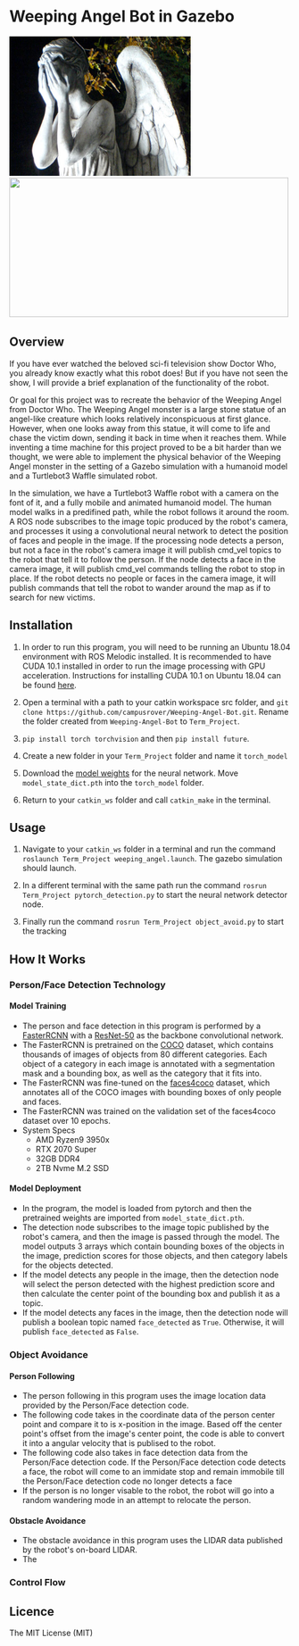 # Weeping Angel Bot in Gazebo

<img src="weepingangels.jpg"  width="325" height="250"/>         <img src="weepingangelGIF.gif"  width="500" height="250"/>

## Overview

If you have ever watched the beloved sci-fi television show Doctor Who, you already know exactly what this robot does! But if you have not seen the show,
I will provide a brief explanation of the functionality of the robot.

Or goal for this project was to recreate the behavior of the Weeping Angel from Doctor Who. The Weeping Angel monster is a large stone statue of an angel-like creature which
looks relatively inconspicuous at first glance. However, when one looks away from this statue, it will come to life and chase the victim down, sending it back in time when it
reaches them. While inventing a time machine for this project proved to be a bit harder than we thought, we were able to implement the physical behavior of the Weeping Angel 
monster in the setting of a Gazebo simulation with a humanoid model and a Turtlebot3 Waffle simulated robot. 

In the simulation, we have a Turtlebot3 Waffle robot with a camera
on the font of it, and a fully mobile and animated humanoid model. The human model walks in a predifined path, while the robot follows it around the room. A ROS node subscribes
to the image topic produced by the robot's camera, and processes it using a convolutional neural network to detect the position of faces and people in the image. If the processing
node detects a person, but not a face in the robot's camera image it will publish cmd_vel topics to the robot that tell it to follow the person. If the node detects a face in the
camera image, it will publish cmd_vel commands telling the robot to stop in place. If the robot detects no people or faces in the camera image, it will publish commands that tell
the robot to wander around the map as if to search for new victims.

## Installation

1. In order to run this program, you will need to be running an Ubuntu 18.04 environment with ROS Melodic installed. It is recommended to have CUDA 10.1 installed in order to run the image processing with GPU acceleration. Instructions for installing CUDA 10.1 on Ubuntu 18.04 can be found [here](https://docs.nvidia.com/cuda/cuda-installation-guide-linux/index.html).

2. Open a terminal with a path to your catkin workspace src folder, and `git clone https://github.com/campusrover/Weeping-Angel-Bot.git`. Rename the folder created from `Weeping-Angel-Bot` to `Term_Project`.

3. `pip install torch torchvision` and then `pip install future`.

4. Create a new folder in your `Term_Project` folder and name it `torch_model`

5. Download the [model weights](https://drive.google.com/file/d/1n1nBDpdu9GnAb006depSl32x6O47NU_D/view) for the neural network. Move `model_state_dict.pth` into the `torch_model` folder.

6. Return to your `catkin_ws` folder and call `catkin_make` in the terminal.

## Usage

1. Navigate to your `catkin_ws` folder in a terminal and run the command `roslaunch Term_Project weeping_angel.launch`. The gazebo simulation should launch.

2. In a different terminal with the same path run the command `rosrun Term_Project pytorch_detection.py` to start the neural network detector node.

3. Finally run the command `rosrun Term_Project object_avoid.py` to start the tracking

## How It Works

### Person/Face Detection Technology

#### Model Training

* The person and face detection in this program is performed by a [FasterRCNN](https://arxiv.org/pdf/1506.01497.pdf) with a [ResNet-50](https://arxiv.org/pdf/1512.03385.pdf) as the backbone convolutional network.
* The FasterRCNN is pretrained on the [COCO](https://cocodataset.org/#home) dataset, which contains thousands of images of objects from 80 different categories. Each object of a category in each image is annotated with a segmentation mask and a bounding box, as well as the category that it fits into. 
* The FasterRCNN was fine-tuned on the [faces4coco](https://github.com/ACI-Institute/faces4coco) dataset, which annotates all of the COCO images with bounding boxes of only people and faces.
* The FasterRCNN was trained on the validation set of the faces4coco dataset over 10 epochs.
* System Specs
  - AMD Ryzen9 3950x
  - RTX 2070 Super
  - 32GB DDR4
  - 2TB Nvme M.2 SSD

#### Model Deployment

* In the program, the model is loaded from pytorch and then the pretrained weights are imported from `model_state_dict.pth`.
* The detection node subscribes to the image topic published by the robot's camera, and then the image is passed through the model. The model outputs 3 arrays which contain bounding boxes of the objects in the image, prediction scores for those objects, and then category labels for the objects detected.
* If the model detects any people in the image, then the detection node will select the person detected with the highest prediction score and then calculate the center point of the bounding box and publish it as a topic.
* If the model detects any faces in the image, then the detection node will publish a boolean topic named `face_detected` as `True`. Otherwise, it will publish `face_detected` as `False`.

### Object Avoidance

#### Person Following

* The person following in this program uses the image location data provided by the Person/Face detection code.
* The following code takes in the coordinate data of the person center point and compare it to is x-position in the image. Based off the center point's offset from the image's center point, the code is able to convert it into a angular velocity that is publised to the robot.
* The following code also takes in face detection data from the Person/Face detection code. If the Person/Face detection code detects a face, the robot will come to an immidate stop and remain immobile till the Person/Face detection code no longer detects a face
* If the person is no longer visable to the robot, the robot will go into a random wandering mode in an attempt to relocate the person.

#### Obstacle Avoidance

* The obstacle avoidance in this program uses the LIDAR data published by the robot's on-board LIDAR.
* The 

### Control Flow



## Licence

The MIT License (MIT) 



